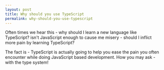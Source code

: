 ```yaml
---
layout: post
title: Why should you use TypeScript
permalink: why-should-you-use-typescript
---
```


Often times we hear this - why should I learn a new language like TypeScript? isn't JavaScript enough to cause me misery - should I inflict more pain by learning TypeScript? 

The fact is - TypeScript is actually going to help you ease the pain you often encounter while doing JavaScript based development. How you may ask - with the type system!
